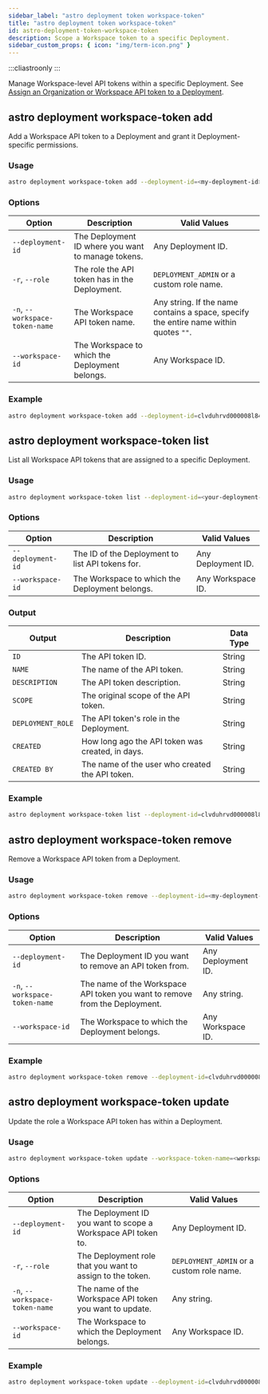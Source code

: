 ```yaml
---
sidebar_label: "astro deployment token workspace-token"
title: "astro deployment token workspace-token"
id: astro-deployment-token-workspace-token
description: Scope a Workspace token to a specific Deployment.
sidebar_custom_props: { icon: "img/term-icon.png" }
---
```


:::cliastroonly
:::

Manage Workspace-level API tokens within a specific Deployment. See [Assign an Organization or Workspace API token to a Deployment](https://www.astronomer.io/docs/astro/deployment-api-tokens#assign-an-organization-or-workspace-api-token-to-a-deployment).

## astro deployment workspace-token add

Add a Workspace API token to a Deployment and grant it Deployment-specific permissions.

### Usage

```sh
astro deployment workspace-token add --deployment-id=<my-deployment-id> --role=DEPLOYMENT_ADMIN --workspace-token-name=<workspace-token-name>
```

### Options

| Option                         | Description                                        | Valid Values                                                                          |
| ------------------------------ | -------------------------------------------------- | ------------------------------------------------------------------------------------- |
| `--deployment-id`              | The Deployment ID where you want to manage tokens. | Any Deployment ID.                                                                    |
| `-r`, `--role`                 | The role the API token has in the Deployment.      | `DEPLOYMENT_ADMIN` or a custom role name.                                             |
| `-n`, `--workspace-token-name` | The Workspace API token name.                      | Any string. If the name contains a space, specify the entire name within quotes `""`. |
| `--workspace-id`               | The Workspace to which the Deployment belongs.     | Any Workspace ID.                                                                     |

### Example

```sh
astro deployment workspace-token add --deployment-id=clvduhrvd000008l842ohcpvb  --role=DEPLOYMENT_ADMIN --workspace-token-name="My workspace token"
```

## astro deployment workspace-token list

List all Workspace API tokens that are assigned to a specific Deployment.

### Usage

```sh
astro deployment workspace-token list --deployment-id=<your-deployment-id> --workspace-id=<your-workspace-ic>
```

### Options

| Option            | Description                                      | Valid Values         |
| ----------------- | ------------------------------------------------ | -------------------- |
| `--deployment-id` | The ID of the Deployment to list API tokens for. | Any Deployment ID.   |
| `--workspace-id`  | The Workspace to which the Deployment belongs.   | Any Workspace ID. |

### Output

| Output            | Description                                      | Data Type |
| ----------------- | ------------------------------------------------ | --------- |
| `ID`              | The API token ID.                                | String    |
| `NAME`            | The name of the API token.                       | String    |
| `DESCRIPTION`     | The API token description.                       | String    |
| `SCOPE`           | The original scope of the API token.             | String    |
| `DEPLOYMENT_ROLE` | The API token's role in the Deployment.          | String    |
| `CREATED`         | How long ago the API token was created, in days. | String    |
| `CREATED BY`      | The name of the user who created the API token.  | String    |

### Example

```sh
astro deployment workspace-token list --deployment-id=clvduhrvd000008l842ohcpvb
```

## astro deployment workspace-token remove

Remove a Workspace API token from a Deployment.

### Usage

```sh
astro deployment workspace-token remove --deployment-id=<my-deployment-id> --workspace-token-name=<workspace-token-name> --workspace-id=<my-workspace-id>
```

### Options

| Option                         | Description                                                                 | Valid Values       |
| ------------------------------ | --------------------------------------------------------------------------- | ------------------ |
| `--deployment-id`              | The Deployment ID you want to remove an API token from.                     | Any Deployment ID. |
| `-n`, `--workspace-token-name` | The name of the Workspace API token you want to remove from the Deployment. | Any string.        |
| `--workspace-id`               | The Workspace to which the Deployment belongs.                              | Any Workspace ID.  |

### Example

```sh
astro deployment workspace-token remove --deployment-id=clvduhrvd000008l842ohcpvb --workspace-token-name="My workspace token" --workspace-id=clvdwt4z3000008l60ofb6347
```

## astro deployment workspace-token update

Update the role a Workspace API token has within a Deployment.

### Usage

```sh
astro deployment workspace-token update --workspace-token-name=<workspace-token-name> --deployment-id=<my-deployment-id> --role=DEPLOYMENT_ADMIN
```

### Options

| Option                         | Description                                                             | Valid Values                              |
| ------------------------------ | ----------------------------------------------------------------------- | ----------------------------------------- |
| `--deployment-id`              | The Deployment ID you want to scope a Workspace API token to.           | Any Deployment ID.                        |
| `-r`, `--role`                 | The Deployment role that you want to assign to the token.                           | `DEPLOYMENT_ADMIN` or a custom role name. |
| `-n`, `--workspace-token-name` | The name of the Workspace API token you want to update. | Any string.                               |
| `--workspace-id`               | The Workspace to which the Deployment belongs.                          | Any Workspace ID.                         |

### Example

```sh
astro deployment workspace-token update --deployment-id=clvduhrvd000008l842ohcpvb --role=DEPLOYMENT_ADMIN --workspace-token-name="My workspace token"
```
